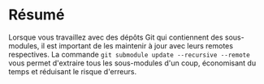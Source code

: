 # Résumé

Lorsque vous travaillez avec des dépôts Git qui contiennent des sous-modules, il est important de les maintenir à jour avec leurs remotes respectives. La commande `git submodule update --recursive --remote` vous permet d'extraire tous les sous-modules d'un coup, économisant du temps et réduisant le risque d'erreurs.
